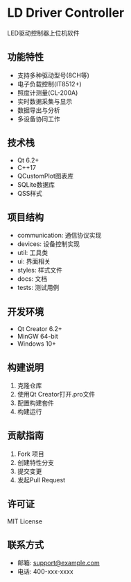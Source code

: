 # LD Driver Controller

LED驱动控制器上位机软件

## 功能特性

- 支持多种驱动型号(8CH等)
- 电子负载控制(IT8512+)
- 照度计测量(CL-200A)
- 实时数据采集与显示
- 数据导出与分析
- 多设备协同工作

## 技术栈

- Qt 6.2+ 
- C++17
- QCustomPlot图表库
- SQLite数据库
- QSS样式

## 项目结构

- communication: 通信协议实现
- devices: 设备控制实现
- util: 工具类
- ui: 界面相关
- styles: 样式文件
- docs: 文档
- tests: 测试用例

## 开发环境

- Qt Creator 6.2+
- MinGW 64-bit
- Windows 10+

## 构建说明

1. 克隆仓库
2. 使用Qt Creator打开.pro文件
3. 配置构建套件
4. 构建运行

## 贡献指南

1. Fork 项目
2. 创建特性分支
3. 提交变更
4. 发起Pull Request

## 许可证

MIT License

## 联系方式

- 邮箱: support@example.com
- 电话: 400-xxx-xxxx